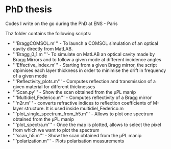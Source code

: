 # PhD thesis
Codes I write on the go during the PhD at ENS - Paris

Thz folder contains the following scripts:
* '''BraggCOMSOL.m''' - To launch a COMSOL simulation of an optical cavity directly from MatLAB. 
* '''Bragg_0_1.m '''- To simulate on MatLAB an optical cavity made by Bragg Mirrors and to follow a given mode at different incidence angles
* '''Effective_index.m''' - Starting from a given Bragg mirror, the script otpimises each layer thickness in order to minimise the drift in frequency of a given mode
* '''Reflectivity_plots.m''' - Computes reflection and transmission of a given material for different thicknesses
* '''Scan.py''' - Show the scan obtained from the µPL manip
* '''Multidiel_Federico.m''' - Computes reflectivity of a Bragg mirror 
* '''n2r.m''' - converts refractive indices to reflection coefficients of M-layer structure. It is used inside multidiel_Federico.m
* '''plot_single_spectrum_from_h5.m''' - Allows to plot one spectrum obtained from the µPL manip
* '''plot_spectra.m''' - Once the map is plotted, allows to select the pixel from which we want to plot the spectrum
* '''scan_h5.m''' -  Show the scan obtained from the µPL manip
* '''polarization.m''' - Plots polarisation measurements 
